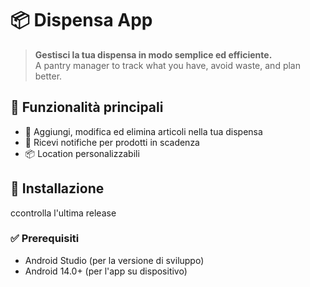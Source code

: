 # 📦 Dispensa App

> **Gestisci la tua dispensa in modo semplice ed efficiente.**  
> A pantry manager to track what you have, avoid waste, and plan better.

## 🧰 Funzionalità principali

- 📝 Aggiungi, modifica ed elimina articoli nella tua dispensa  
- 🔔 Ricevi notifiche per prodotti in scadenza  
- 📦 Location personalizzabili 

## 🚀 Installazione
ccontrolla l'ultima release

### ✅ Prerequisiti
- Android Studio (per la versione di sviluppo)
- Android 14.0+ (per l'app su dispositivo)
